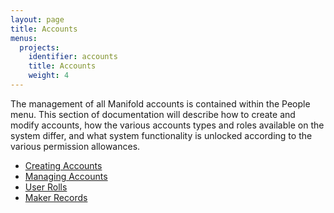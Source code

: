 ```yaml
---
layout: page
title: Accounts
menus:
  projects:
    identifier: accounts
    title: Accounts
    weight: 4
---
```


The management of all Manifold accounts is contained within the People menu. This section of documentation will describe how to create and modify accounts, how the various accounts types and roles available on the system differ, and what system functionality is unlocked according to the various permission allowances.

* [Creating Accounts](creating.html)
* [Managing Accounts](managing.html)
* [User Rolls](users.html)
* [Maker Records](makers.html)
